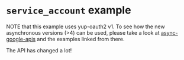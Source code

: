 # `service_account` example

NOTE that this example uses yup-oauth2 v1. To see how the new asynchronous
versions (>4) can be used, please take a look at
[async-google-apis](https://github.com/dermesser/async-google-apis) and the
examples linked from there.

The API has changed a lot!

